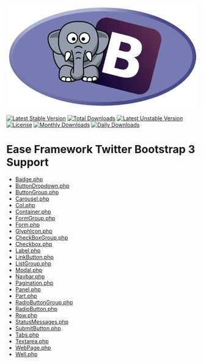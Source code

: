 ![Library logo](https://raw.githubusercontent.com/VitexSoftware/ease-twbootstrap/master/project-logo.png)

[![Latest Stable Version](https://poser.pugx.org/vitexsoftware/ease-twbootstrap/v/stable)](https://packagist.org/packages/vitexsoftware/ease-twbootstrap)
[![Total Downloads](https://poser.pugx.org/vitexsoftware/ease-twbootstrap/downloads)](https://packagist.org/packages/vitexsoftware/ease-twbootstrap)
[![Latest Unstable Version](https://poser.pugx.org/vitexsoftware/ease-twbootstrap/v/unstable)](https://packagist.org/packages/vitexsoftware/ease-twbootstrap)
[![License](https://poser.pugx.org/vitexsoftware/ease-twbootstrap/license)](https://packagist.org/packages/vitexsoftware/ease-twbootstrap)
[![Monthly Downloads](https://poser.pugx.org/vitexsoftware/ease-twbootstrap/d/monthly)](https://packagist.org/packages/vitexsoftware/ease-twbootstrap)
[![Daily Downloads](https://poser.pugx.org/vitexsoftware/ease-twbootstrap/d/daily)](https://packagist.org/packages/vitexsoftware/ease-twbootstrap)


Ease Framework Twitter Bootstrap 3 Support
==========================================


 * [Badge.php](src/Ease/TWB/Badge.php)
 * [ButtonDropdown.php](src/Ease/TWB/ButtonDropdown.php)
 * [ButtonGroup.php](src/Ease/TWB/ButtonGroup.php)
 * [Carousel.php](src/Ease/TWB/Carousel.php)
 * [Col.php](src/Ease/TWB/Col.php)
 * [Container.php](src/Ease/TWB/Container.php)
 * [FormGroup.php](src/Ease/TWB/FormGroup.php)
 * [Form.php](src/Ease/TWB/Form.php)
 * [GlyphIcon.php](src/Ease/TWB/GlyphIcon.php)
 * [CheckBoxGroup.php](src/Ease/TWB/CheckBoxGroup.php)
 * [Checkbox.php](src/Ease/TWB/Checkbox.php)
 * [Label.php](src/Ease/TWB/Label.php)
 * [LinkButton.php](src/Ease/TWB/LinkButton.php)
 * [ListGroup.php](src/Ease/TWB/ListGroup.php)
 * [Modal.php](src/Ease/TWB/Modal.php)
 * [Navbar.php](src/Ease/TWB/Navbar.php)
 * [Pagination.php](src/Ease/TWB/Pagination.php)
 * [Panel.php](src/Ease/TWB/Panel.php)
 * [Part.php](src/Ease/TWB/Part.php)
 * [RadioButtonGroup.php](src/Ease/TWB/RadioButtonGroup.php)
 * [RadioButton.php](src/Ease/TWB/RadioButton.php)
 * [Row.php](src/Ease/TWB/Row.php)
 * [StatusMessages.php](src/Ease/TWB/StatusMessages.php)
 * [SubmitButton.php](src/Ease/TWB/SubmitButton.php)
 * [Tabs.php](src/Ease/TWB/Tabs.php)
 * [Textarea.php](src/Ease/TWB/Textarea.php)
 * [WebPage.php](src/Ease/TWB/WebPage.php)
 * [Well.php](src/Ease/TWB/Well.php)
